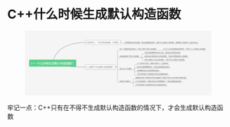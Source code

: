# C++什么时候生成默认构造函数

<figure><img src="../../.gitbook/assets/image.png" alt=""><figcaption></figcaption></figure>



牢记一点：C++只有在不得不生成默认构造函数的情况下，才会生成默认构造函数

